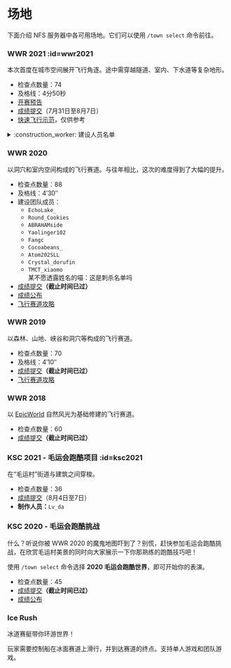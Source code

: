 # 场地

下面介绍 NFS 服务器中各可用场地。它们可以使用 `/town select` 命令前往。

### WWR 2021 :id=wwr2021

本次首度在城市空间展开飞行角逐。途中需穿越隧道、室内、下水道等复杂地形。

- 检查点数量：74
- 及格线：4分50秒
- [开赛预告](https://bbs.nyaa.cat/d/1873-2021-world-wings-rally)
- [成绩提交](https://bbs.craft.moe/d/2482-2021-world-wings-rally)（7月31日至8月7日）
- [快速飞行示范](https://www.bilibili.com/video/BV15v411J7aX/)，仅供参考

<details>
<summary>:construction_worker: 建设人员名单</summary>

```
Soyne
Yaolinger102
Asakura_kukii
Fangc
tony_teacher
Yukikaze_nya
rvasnkv
Tormentia
```

![credits](https://i.loli.net/2021/07/28/hNe81uIdKJvaj7f.png)

</details>

### WWR 2020

以洞穴和室内空间构成的飞行赛道。与往年相比，这次的难度得到了大幅的提升。

- 检查点数量：88
- 及格线：4′30″
- 建设团队成员：
  + `EchoLake_`
  + `Round_Cookies`
  + `ABRAHAMside`
  + `Yaolinger102`
  + `Fangc`
  + `Cocoabeans_`
  + `Atom202SLL`
  + `Crystal_dorufin`
  + `TMCT_xiaomo`  
<span class="nw-spoiler">某不愿透露姓名的喵：这是刺杀名单吗</span>
- [成绩提交](https://bbs.nyaa.cat/d/1737)**（截止时间已过）**
- [成绩公布](https://bbs.nyaa.cat/d/1754)
- [飞行赛道攻略](https://www.bilibili.com/video/BV1T54y1i74E)

### WWR 2019

以森林、山地、峡谷和洞穴等构成的飞行赛道。

- 检查点数量：70
- 及格线：4′10″
- [成绩提交](https://bbs.nyaa.cat/d/1454)**（截止时间已过）**
- [飞行赛道攻略](https://www.bilibili.com/video/av58730575)

### WWR 2018

以 [EpicWorld](https://www.spigotmc.org/resources/epicworldgenerator-1-15-1-16-1.8067/) 自然风光为基础修建的飞行赛道。

- 检查点数量：60
- [成绩提交](https://bbs.nyaa.cat/d/1315)**（截止时间已过）**

### KSC 2021 - 毛运会跑酷项目 :id=ksc2021

在“毛运村”街道与建筑之间穿梭。

- 检查点数量：36
- [成绩提交](https://bbs.craft.moe/d/2494-2021)（8月4日至7日）
- **制作人员：**`Lv_da`

### KSC 2020 - 毛运会跑酷挑战

什么？听说你被 WWR 2020 的魔鬼地图吓到了？别慌，赶快参加毛运会跑酷挑战，在欣赏毛运村美景的同时向大家展示一下你那熟练的跑酷技巧吧！

使用 `/town select` 命令选择 **2020 毛运会跑酷世界**，即可开始你的表演。

- 检查点数量：45
- [成绩提交](https://bbs.craft.moe/d/2029)**（截止时间已过）**
- [成绩公布](https://bbs.craft.moe/d/2037)

### Ice Rush

冰道赛艇带你环游世界！

玩家需要控制船在冰面赛道上滑行，并到达赛道的终点。支持单人游戏和团队游戏。
